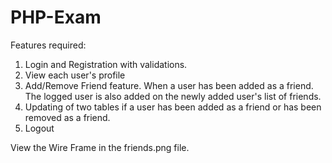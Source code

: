 # PHP-Exam

Features required:

1. Login and Registration with validations.
2. View each user's profile
3. Add/Remove Friend feature. When a user has been added as a friend. The logged user is also added on the newly added user's list of friends.
4. Updating of two tables if a user has been added as a friend or has been removed as a friend.
5. Logout

View the Wire Frame in the friends.png file.